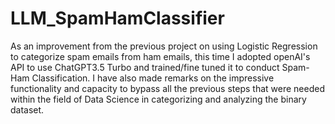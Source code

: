 # LLM_SpamHamClassifier
As an improvement from the previous project on using Logistic Regression to categorize spam emails from ham emails, this time I adopted openAI's API to use ChatGPT3.5 Turbo and trained/fine tuned it to conduct Spam-Ham Classification.
I have also made remarks on the impressive functionality and capacity to bypass all the previous steps that were needed within the field of Data Science in categorizing and analyzing the binary dataset. 
